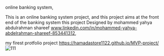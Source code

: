 online banking system,

This is an online banking system project, and this project aims at the front end of the banking system
this project Designed by mohammed yahya abdulrahman shareef
www.linkedin.com/in/mohammed-yahya-abdelrahman-shareef-853441312, 

my firest protfolio project https://hamadastore1122.github.io/MVP-project/
![111](https://github.com/hamadastore1122/MVP-project/assets/142863486/6d66bc1a-cd36-4c44-a008-387b487ca972)
